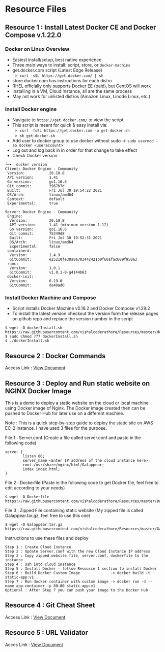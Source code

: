# Resource Files

## Resource 1 : Install Latest Docker CE and Docker Compose v.1.22.0

### Docker on Linux Overview
* Easiest install/setup, best native experience
* Three main ways to install: script, store, or ```docker-machine```
* get.docker.com script (Latest Edge Release)
	* ```curl -sSL https://get.docker.com/ | sh```
* store.docker.com has instructions for each distro
* RHEL officially only supports Docker EE (paid), but CentOS will work
* Installing in a VM, Cloud Instance, all are the same process
* May not work for unlisted distros (Amazon Linux, Linode Linux, etc.)

### Install Docker engine
* Navigate to ```https://get.docker.com/``` to view the script
* This script is meant for quick & easy install via:
	* ```curl -fsSL https://get.docker.com -o get-docker.sh```
	* ```sh get-docker.sh```
* Add user to docker group to use docker without sudo -> ```sudo usermod -aG docker <useraccount>```
* Log out and log back in in order for that change to take effect
* Check Docker version
```
╰─➤  docker version
Client: Docker Engine - Community
 Version:           20.10.8
 API version:       1.41
 Go version:        go1.16.6
 Git commit:        3967b7d
 Built:             Fri Jul 30 19:54:22 2021
 OS/Arch:           linux/amd64
 Context:           default
 Experimental:      true

Server: Docker Engine - Community
 Engine:
  Version:          20.10.8
  API version:      1.41 (minimum version 1.12)
  Go version:       go1.16.6
  Git commit:       75249d8
  Built:            Fri Jul 30 19:52:31 2021
  OS/Arch:          linux/amd64
  Experimental:     false
 containerd:
  Version:          1.4.9
  GitCommit:        e25210fe30a0a703442421b0f60afac609f950a3
 runc:
  Version:          1.0.1
  GitCommit:        v1.0.1-0-g4144b63
 docker-init:
  Version:          0.19.0
  GitCommit:        de40ad0

```

### Install Docker Machine and Compose
* Script installs Docker Machine v0.16.2 and Docker Compose v1.29.2
* To install the latest version checkout the version form the release pages on github repo and replace the version number in the script
```
$ wget -O dockerInstall.sh https://raw.githubusercontent.com/vishalcoderathore/Resources/master/dockerInstall.sh
$ sudo chmod 777 dockerInstall.sh
$ ./dockerInstall.sh
```

## Resource 2 : Docker Commands

Access Link : [View Document](https://docs.google.com/document/d/1Rzc0hN0T3padm_zEuIG1H88NdbeD3IHtFoZ1E90bygw/edit?usp=sharing)

## Resource 3 : Deploy and Run static website on NGINX Docker Image

This is a demo to deploy a static website on the cloud or local machine using Docker image of Nginx. The Docker image created then can be pushed to Docker Hub for later use on a different machine.

Note : This is a quick step-by-step guide to deploy the static site on AWS EC-2 instance. I have used 3 files for the purpose.

File 1 : Server.conf (Create a file called server.conf and paste in the following code)

```
server {
        listen 80;
        server_name <Enter IP address of the cloud instance here>;
        root /usr/share/nginx/html/Galappear;
        index index.html;
}
```

File 2 : Dockerfile (Paste in the following code to get Docker file, feel free to edit according to your needs)

```
$ wget -O Dockerfile https://raw.githubusercontent.com/vishalcoderathore/Resources/master/Dockerfile
```

File 3 : Zipped File containing static website (My zipped file is called Galappear.tar.gz, feel free to use this one)

```
$ wget -O Galappear.tar.gz https://raw.githubusercontent.com/vishalcoderathore/Resources/master/Galappear.tar.gz
```

Instructions to use these files and deploy

```
Step 1 : Create Cloud Instance
Step 2 : Update Server.conf with the new Cloud Instance IP address
Step 3 : Copy zipped website file, server.conf, dockerfile to the instance
Step 4 : ssh into cloud instance
Step 5 : Install Docker - follow Resource 1 section to install Docker
Step 6 : Build Docker Custom Image              -> docker build -t static-app:v1 .
Step 7 : Run docker container with custom image -> docker run -d --name app-container -p 80:80 static-app:v1
Optional : After Step 7 you can push your image to the Docker Hub
```

## Resource 4 : Git Cheat Sheet

Access Link : [View Document](https://github.com/vishalcoderathore/Resources/blob/master/git-cheat-sheet.md)

## Resource 5 : URL Validator
Acces Link : [View Document](https://github.com/vishalcoderathore/Resources/blob/master/URLValidaror.js)
